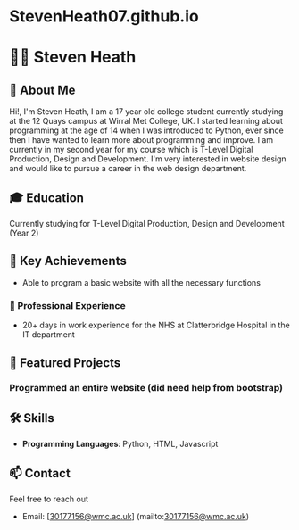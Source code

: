 # StevenHeath07.github.io

# 👨‍💻 Steven Heath
 
## 🚀 About Me
 
Hi!, I'm Steven Heath, I am a 17 year old college student currently studying at the 12 Quays campus at Wirral Met College, UK. I started learning about programming at the age of 14 when I was introduced to Python, ever since then I have wanted to learn more about programming and improve. I am currently in my second year for my course which is T-Level Digital Production, Design and Development. I'm very interested in website design and would like to pursue a career in the web design department.
 
## 🎓 Education

Currently studying for T-Level Digital Production, Design and Development (Year 2)
 
## 🌟 Key Achievements
- Able to program a basic website with all the necessary functions
 
### 💼 Professional Experience
- 20+ days in work experience for the NHS at Clatterbridge Hospital in the IT department
 
## 📂 Featured Projects
### Programmed an entire website (did need help from bootstrap)

## 🛠️ Skills
- **Programming Languages**: Python, HTML, Javascript
 
## 📫 Contact
Feel free to reach out
- Email: [30177156@wmc.ac.uk] (mailto:30177156@wmc.ac.uk)
